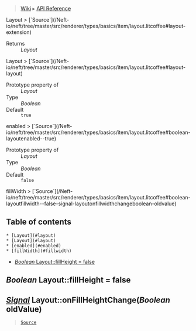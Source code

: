 > [Wiki](Home) ▸ [API Reference](API-Reference)

<dl></dl>
Layout
> [`Source`](/Neft-io/neft/tree/master/src/renderer/types/basics/item/layout.litcoffee#layout-extension)

<dl><dt>Returns</dt><dd><i>Layout</i></dd></dl>
Layout
> [`Source`](/Neft-io/neft/tree/master/src/renderer/types/basics/item/layout.litcoffee#layout-layout)

<dl><dt>Prototype property of</dt><dd><i>Layout</i></dd><dt>Type</dt><dd><i>Boolean</i></dd><dt>Default</dt><dd><code>true</code></dd></dl>
enabled
> [`Source`](/Neft-io/neft/tree/master/src/renderer/types/basics/item/layout.litcoffee#boolean-layoutenabled--true)

<dl><dt>Prototype property of</dt><dd><i>Layout</i></dd><dt>Type</dt><dd><i>Boolean</i></dd><dt>Default</dt><dd><code>false</code></dd></dl>
fillWidth
> [`Source`](/Neft-io/neft/tree/master/src/renderer/types/basics/item/layout.litcoffee#boolean-layoutfillwidth--false-signal-layoutonfillwidthchangeboolean-oldvalue)

## Table of contents
    * [Layout](#layout)
    * [Layout](#layout)
    * [enabled](#enabled)
    * [fillWidth](#fillwidth)
  * [*Boolean* Layout::fillHeight = false](#boolean-layoutfillheight--false)

*Boolean* Layout::fillHeight = false
-----------------------------------
## [*Signal*](/Neft-io/neft/wiki/Signal-API.md#class-signal) Layout::onFillHeightChange(*Boolean* oldValue)

> [`Source`](/Neft-io/neft/tree/master/src/renderer/types/basics/item/layout.litcoffee#boolean-layoutfillheight--false-signal-layoutonfillheightchangeboolean-oldvalue)


